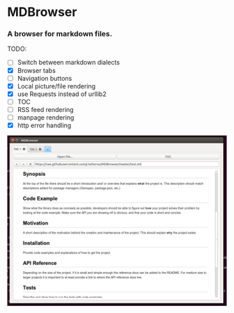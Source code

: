 # MDBrowser


### A browser for markdown files.

TODO:
- [ ] Switch between markdown dialects
- [x] Browser tabs
- [ ] Navigation buttons
- [x] Local picture/file rendering
- [x] use Requests instead of urllib2
- [ ] TOC
- [ ] RSS feed rendering
- [ ] manpage rendering
- [x] http error handling

![screenshot](screenshot.png)

